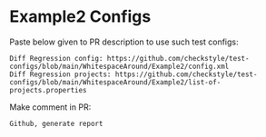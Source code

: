 # Example2 Configs
Paste below given to PR description to use such test configs:
```
Diff Regression config: https://github.com/checkstyle/test-configs/blob/main/WhitespaceAround/Example2/config.xml
Diff Regression projects: https://github.com/checkstyle/test-configs/blob/main/WhitespaceAround/Example2/list-of-projects.properties
```
Make comment in PR:
```
Github, generate report
```
